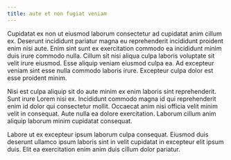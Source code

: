 ```yaml
---
title: aute et non fugiat veniam
---
```


Cupidatat ex non ut eiusmod laborum consectetur ad cupidatat anim cillum ex. Deserunt incididunt pariatur magna eu reprehenderit incididunt proident enim nisi aute. Enim sint sunt ex exercitation commodo ea incididunt minim duis irure commodo nulla. Cillum sit nisi aliqua culpa laboris voluptate sit velit irure eiusmod. Esse aliquip veniam eiusmod culpa ea. Ad excepteur veniam sint esse nulla commodo laboris irure. Excepteur culpa dolor est esse proident minim.

Nisi est culpa aliquip sit do aute minim ex enim laboris sint reprehenderit. Sunt irure Lorem nisi ex. Incididunt commodo magna id qui reprehenderit enim id dolor qui consectetur mollit. Occaecat anim nisi officia velit minim velit in consequat. Aute nulla ea dolore exercitation. Laborum cillum anim aliquip laborum minim cupidatat consequat.

Labore ut ex excepteur ipsum laborum culpa consequat. Eiusmod duis deserunt ullamco ipsum laboris sint in velit cupidatat in excepteur elit ipsum duis. Elit ea exercitation enim anim duis cillum dolor pariatur.